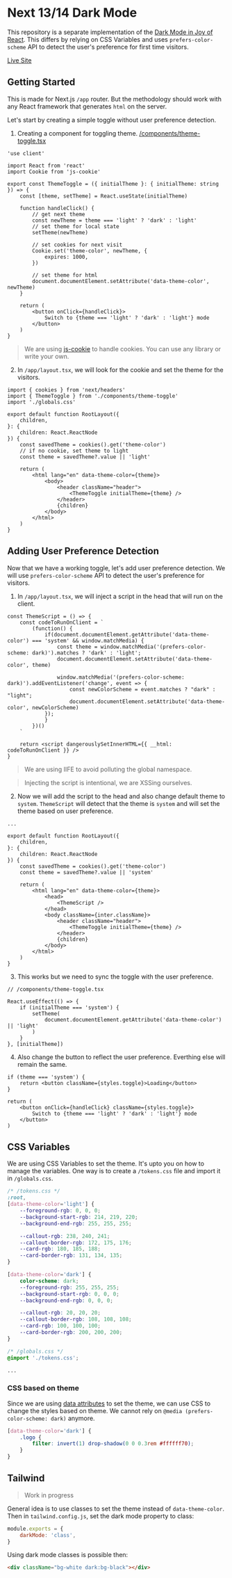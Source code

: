 # Next 13/14 Dark Mode

This repository is a separate implementation of the [Dark Mode in Joy of React](https://github.com/joy-of-react/next-13-dark-mode/tree/main). This differs by relying on CSS Variables and uses `prefers-color-scheme` API to detect the user's preference for first time visitors.

[Live Site](https://next-dark-mode-px.vercel.app/)

## Getting Started

This is made for Next.js `/app` router. But the methodology should work with any React framework that generates `html` on the server.

Let's start by creating a simple toggle without user preference detection.

1. Creating a component for toggling theme. [/components/theme-toggle.tsx](/app/components/theme-toggle.tsx)

```tsx
'use client'

import React from 'react'
import Cookie from 'js-cookie'

export const ThemeToggle = ({ initialTheme }: { initialTheme: string }) => {
	const [theme, setTheme] = React.useState(initialTheme)

	function handleClick() {
		// get next theme
		const newTheme = theme === 'light' ? 'dark' : 'light'
		// set theme for local state
		setTheme(newTheme)

		// set cookies for next visit
		Cookie.set('theme-color', newTheme, {
			expires: 1000,
		})

		// set theme for html
		document.documentElement.setAttribute('data-theme-color', newTheme)
	}

	return (
		<button onClick={handleClick}>
			Switch to {theme === 'light' ? 'dark' : 'light'} mode
		</button>
	)
}
```

> We are using [js-cookie](https://www.npmjs.com/package/js-cookie) to handle cookies. You can use any library or write your own.

2. In `/app/layout.tsx`, we will look for the cookie and set the theme for the visitors.

```tsx
import { cookies } from 'next/headers'
import { ThemeToggle } from './components/theme-toggle'
import './globals.css'

export default function RootLayout({
	children,
}: {
	children: React.ReactNode
}) {
	const savedTheme = cookies().get('theme-color')
	// if no cookie, set theme to light
	const theme = savedTheme?.value || 'light'

	return (
		<html lang="en" data-theme-color={theme}>
			<body>
				<header className="header">
					<ThemeToggle initialTheme={theme} />
				</header>
				{children}
			</body>
		</html>
	)
}
```

## Adding User Preference Detection

Now that we have a working toggle, let's add user preference detection. We will use `prefers-color-scheme` API to detect the user's preference for visitors.

1. In `/app/layout.tsx`, we will inject a script in the head that will run on the client.

```tsx
const ThemeScript = () => {
	const codeToRunOnClient = `
		(function() {
			if(document.documentElement.getAttribute('data-theme-color') === 'system' && window.matchMedia) {
				const theme = window.matchMedia('(prefers-color-scheme: dark)').matches ? 'dark' : 'light';
				document.documentElement.setAttribute('data-theme-color', theme)

				window.matchMedia('(prefers-color-scheme: dark)').addEventListener('change', event => {
					const newColorScheme = event.matches ? "dark" : "light";
					document.documentElement.setAttribute('data-theme-color', newColorScheme)
			});
			}
		})()
	`

	return <script dangerouslySetInnerHTML={{ __html: codeToRunOnClient }} />
}
```

> We are using IIFE to avoid polluting the global namespace.

> Injecting the script is intentional, we are XSSing ourselves.

2. Now we will add the script to the head and also change default theme to `system`. `ThemeScript` will detect that the theme is `system` and will set the theme based on user preference.

```tsx
...

export default function RootLayout({
	children,
}: {
	children: React.ReactNode
}) {
	const savedTheme = cookies().get('theme-color')
	const theme = savedTheme?.value || 'system'

	return (
		<html lang="en" data-theme-color={theme}>
			<head>
				<ThemeScript />
			</head>
			<body className={inter.className}>
				<header className="header">
					<ThemeToggle initialTheme={theme} />
				</header>
				{children}
			</body>
		</html>
	)
}
```

3. This works but we need to sync the toggle with the user preference.

```tsx
// /components/theme-toggle.tsx

React.useEffect(() => {
	if (initialTheme === 'system') {
		setTheme(
			document.documentElement.getAttribute('data-theme-color') || 'light'
		)
	}
}, [initialTheme])
```

4. Also change the button to reflect the user preference. Everthing else will remain the same.

```tsx
if (theme === 'system') {
	return <button className={styles.toggle}>Loading</button>
}

return (
	<button onClick={handleClick} className={styles.toggle}>
		Switch to {theme === 'light' ? 'dark' : 'light'} mode
	</button>
)
```

## CSS Variables

We are using CSS Variables to set the theme. It's upto you on how to manage the variables. One way is to create a `/tokens.css` file and import it in `/globals.css`.

```css
/* /tokens.css */
:root,
[data-theme-color='light'] {
	--foreground-rgb: 0, 0, 0;
	--background-start-rgb: 214, 219, 220;
	--background-end-rgb: 255, 255, 255;

	--callout-rgb: 238, 240, 241;
	--callout-border-rgb: 172, 175, 176;
	--card-rgb: 180, 185, 188;
	--card-border-rgb: 131, 134, 135;
}

[data-theme-color='dark'] {
	color-scheme: dark;
	--foreground-rgb: 255, 255, 255;
	--background-start-rgb: 0, 0, 0;
	--background-end-rgb: 0, 0, 0;

	--callout-rgb: 20, 20, 20;
	--callout-border-rgb: 108, 108, 108;
	--card-rgb: 100, 100, 100;
	--card-border-rgb: 200, 200, 200;
}
```

```css
/* /globals.css */
@import './tokens.css';

...
```

### CSS based on theme

Since we are using [data attributes](https://developer.mozilla.org/en-US/docs/Learn/HTML/Howto/Use_data_attributes) to set the theme, we can use CSS to change the styles based on theme. We cannot rely on `@media (prefers-color-scheme: dark)` anymore.

```css
[data-theme-color='dark'] {
	.logo {
		filter: invert(1) drop-shadow(0 0 0.3rem #ffffff70);
	}
}
```

## Tailwind

> Work in progress

General idea is to use classes to set the theme instead of `data-theme-color`. Then in `tailwind.config.js`, set the dark mode property to class:

```js
module.exports = {
	darkMode: 'class',
}
```

Using dark mode classes is possible then:

```html
<div className="bg-white dark:bg-black"></div>
```
